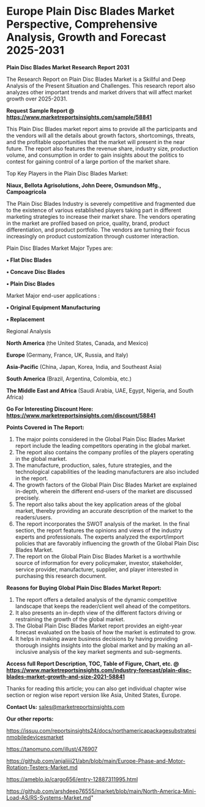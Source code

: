  # Europe Plain Disc Blades Market Perspective, Comprehensive Analysis, Growth and Forecast 2025-2031

<strong>Plain Disc Blades Market Research Report 2031</strong>

The Research Report on Plain Disc Blades Market is a Skillful and Deep Analysis of the Present Situation and Challenges. This research report also analyzes other important trends and market drivers that will affect market growth over 2025-2031.

<strong>Request Sample Report @ <a href=https://www.marketreportsinsights.com/sample/58841>https://www.marketreportsinsights.com/sample/58841</a></strong>

This Plain Disc Blades market report aims to provide all the participants and the vendors will all the details about growth factors, shortcomings, threats, and the profitable opportunities that the market will present in the near future. The report also features the revenue share, industry size, production volume, and consumption in order to gain insights about the politics to contest for gaining control of a large portion of the market share.

Top Key Players in the Plain Disc Blades Market:

<strong>Niaux, Bellota Agrisolutions, John Deere, Osmundson Mfg., Campoagricola</strong>

The Plain Disc Blades Industry is severely competitive and fragmented due to the existence of various established players taking part in different marketing strategies to increase their market share. The vendors operating in the market are profiled based on price, quality, brand, product differentiation, and product portfolio. The vendors are turning their focus increasingly on product customization through customer interaction.

Plain Disc Blades Market Major Types are:

<strong>• Flat Disc Blades

• Concave Disc Blades

• Plain Disc Blades</strong>

Market Major end-user applications :

<strong>• Original Equipment Manufacturing

• Replacement</strong>

Regional Analysis

</u><strong><b>North America</b></strong> (the United States, Canada, and Mexico)

<strong><b>Europe </b></strong>(Germany, France, UK, Russia, and Italy)

<strong><b>Asia-Pacific</b></strong> (China, Japan, Korea, India, and Southeast Asia)

<strong><b>South America</b></strong> (Brazil, Argentina, Colombia, etc.)

<strong><b>The Middle East and Africa</b></strong> (Saudi Arabia, UAE, Egypt, Nigeria, and South Africa)

<strong>Go For Interesting Discount Here: <a href=https://www.marketreportsinsights.com/discount/58841>https://www.marketreportsinsights.com/discount/58841</a></strong>

<strong>Points Covered in The Report:</strong>
<ol>
  <li>The major points considered in the Global Plain Disc Blades Market report include the leading competitors operating in the global market.</li>
  <li>The report also contains the company profiles of the players operating in the global market.</li>
  <li>The manufacture, production, sales, future strategies, and the technological capabilities of the leading manufacturers are also included in the report.</li>
  <li>The growth factors of the Global Plain Disc Blades Market are explained in-depth, wherein the different end-users of the market are discussed precisely.</li>
  <li>The report also talks about the key application areas of the global market, thereby providing an accurate description of the market to the readers/users.</li>
  <li>The report incorporates the SWOT analysis of the market. In the final section, the report features the opinions and views of the industry experts and professionals. The experts analyzed the export/import policies that are favorably influencing the growth of the Global Plain Disc Blades Market.</li>
  <li>The report on the Global Plain Disc Blades Market is a worthwhile source of information for every policymaker, investor, stakeholder, service provider, manufacturer, supplier, and player interested in purchasing this research document.</li>
</ol>
<strong>Reasons for Buying Global Plain Disc Blades Market Report:</strong>

<ol>
  <li>The report offers a detailed analysis of the dynamic competitive landscape that keeps the reader/client well ahead of the competitors.</li>
  <li>It also presents an in-depth view of the different factors driving or restraining the growth of the global market.</li>
  <li>The Global Plain Disc Blades Market report provides an eight-year forecast evaluated on the basis of how the market is estimated to grow.</li>
  <li>It helps in making aware business decisions by having providing thorough insights insights into the global market and by making an all-inclusive analysis of the key market segments and sub-segments.</li>
</ol>
<strong>Access full Report Description, TOC, Table of Figure, Chart, etc. @ <a href=https://www.marketreportsinsights.com/industry-forecast/plain-disc-blades-market-growth-and-size-2021-58841>https://www.marketreportsinsights.com/industry-forecast/plain-disc-blades-market-growth-and-size-2021-58841</a></strong>


Thanks for reading this article; you can also get individual chapter wise section or region wise report version like Asia, United States, Europe.

<strong>Contact Us:</strong>
sales@marketreportsinsights.com

<strong>Our other reports:</strong>

<a href=https://issuu.com/reportsinsights24/docs/northamericapackagesubstratesinmobiledevicesmarket>https://issuu.com/reportsinsights24/docs/northamericapackagesubstratesinmobiledevicesmarket</a>

<a href=https://tanomuno.com/illust/476907>https://tanomuno.com/illust/476907</a>

<a href=https://github.com/anjaliiii21/abn/blob/main/Europe-Phase-and-Motor-Rotation-Testers-Market.md>https://github.com/anjaliiii21/abn/blob/main/Europe-Phase-and-Motor-Rotation-Testers-Market.md</a>

<a href=https://ameblo.jp/cargo656/entry-12887311995.html>https://ameblo.jp/cargo656/entry-12887311995.html</a>

<a href=https://github.com/arshdeep76555/market/blob/main/North-America-Mini-Load-AS/RS-Systems-Market.md>https://github.com/arshdeep76555/market/blob/main/North-America-Mini-Load-AS/RS-Systems-Market.md</a>"
